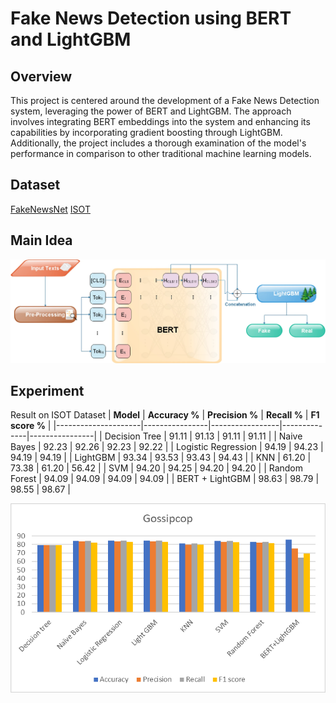 # Fake News Detection using BERT and LightGBM 

## Overview
This project is centered around the development of a Fake News Detection system, leveraging the power of BERT and LightGBM. The approach involves integrating BERT embeddings into the system and enhancing its capabilities by incorporating gradient boosting through LightGBM. Additionally, the project includes a thorough examination of the model's performance in comparison to other traditional machine learning models.

## Dataset 
<a href='https://github.com/KaiDMML/FakeNewsNet/tree/maste'>
FakeNewsNet</a>

<a href="https://www.kaggle.com/datasets/emineyetm/fake-news-detection-datasets/data">
ISOT </a>

## Main Idea
![alt text](image.png)

## Experiment

Result on ISOT Dataset
| **Model**           | **Accuracy %** | **Precision %** | **Recall %** | **F1 score %** |
|---------------------|----------------|-----------------|--------------|----------------|
| Decision Tree       | 91.11          | 91.13           | 91.11        | 91.11          |
| Naive Bayes         | 92.23          | 92.26           | 92.23        | 92.22          |
| Logistic Regression | 94.19          | 94.23           |     94.19    | 94.19          |
| LightGBM            | 93.34          | 93.53           | 93.43        | 94.43          |
| KNN                 | 61.20          | 73.38           | 61.20        | 56.42          |
| SVM                 | 94.20          | 94.25           | 94.20        | 94.20          |
| Random Forest       | 94.09          | 94.09           | 94.09        | 94.09          |
| BERT + LightGBM     | 98.63          | 98.79           | 98.55        | 98.67          |

![alt text](image-2.png)